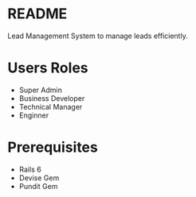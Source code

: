 # README

Lead Management System to manage leads efficiently.

# Users Roles

* Super Admin
* Business Developer
* Technical Manager
* Enginner

# Prerequisites

* Rails 6
* Devise Gem
* Pundit Gem